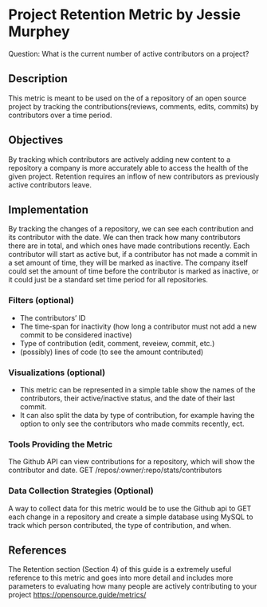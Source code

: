 # Project Retention Metric by Jessie Murphey

Question: What is the current number of active contributors on a project?

## Description
This metric is meant to be used on the of a repository of an open source project by tracking the contributions(reviews, comments, edits, commits) by contributors over a time period.

## Objectives	
By tracking which contributors are actively adding new content to a repository a company is more accurately able to access the health of the given project. Retention requires an inflow of new contributors as previously active contributors leave.

## Implementation
By tracking the changes of a repository, we can see each contribution and its contributor with the date. We can then track how many contributors there are in total, and which ones have made contributions recently. 
Each contributor will start as active but, if a contributor has not made a commit in a set amount of time, they will be marked as inactive. 
The company itself could set the amount of time before the contributor is marked as inactive, or it could just be a standard set time period for all repositories.

### Filters (optional)
- The contributors’ ID 
- The time-span for inactivity (how long a contributor must not add a new commit to be considered inactive)
- Type of contribution (edit, comment, reveiew, commit, etc.)
- (possibly) lines of code (to see the amount contributed)

### Visualizations (optional)
- This metric can be represented in a simple table show the names of the contributors, their active/inactive status, and the date of their last commit. 
- It can also split the data by type of contribution, for example having the option to only see the contributors who made commits recently, ect.

### Tools Providing the Metric
The Github API can view contributions for a repository, which will show the contributor and date.
GET /repos/:owner/:repo/stats/contributors

### Data Collection Strategies (Optional)
A way to collect data for this metric would be to use the Github api to GET each change in a repository and create a simple database using MySQL to track which person contributed, the type of contribution, and when.

## References
The Retention section (Section 4) of this guide is a extremely useful reference to this metric and goes into more detail and includes more parameters to evaluating how many people are actively contributing to your project https://opensource.guide/metrics/
